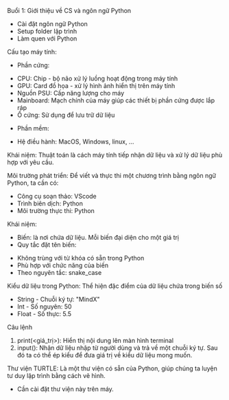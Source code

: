 Buổi 1: Giới thiệu về CS và ngôn ngữ Python
- Cài đặt ngôn ngữ Python
- Setup folder lập trình
- Làm quen với Python


Cấu tạo máy tính: 
- Phần cứng:
+ CPU: Chip - bộ não xử lý luồng hoạt động trong máy tính
+ GPU: Card đồ họa - xử lý hình ảnh hiển thị trên máy tính
+ Nguồn PSU: Cấp năng lượng cho máy
+ Mainboard: Mạch chính của máy giúp các thiết bị phần cứng được lắp ráp 
+ Ổ cứng: Sử dụng để lưu trữ dữ liệu

- Phần mềm: 
+ Hệ điều hành: MacOS, Windows, linux, ...

Khái niệm: Thuật toán là cách máy tính tiếp nhận dữ liệu và xử lý dữ liệu phù hợp với yêu cầu.

Môi trường phát triển: Để viết và thực thi một chương trình bằng ngôn ngữ Python, ta cần có:
- Công cụ soạn thảo: VScode
- Trình biên dịch: Python
- Môi trường thực thi: Python

Khái niệm: 
- Biến: là nơi chứa dữ liệu. Mỗi biến đại diện cho một giá trị
- Quy tắc đặt tên biến: 
+ Không trùng với từ khóa có sẵn trong Python
+ Phù hợp với chức năng của biến
+ Theo nguyên tắc: snake_case


Kiểu dữ liệu trong Python: Thể hiện đặc điểm của dữ liệu chứa trong biến số
- String - Chuỗi ký tự: "MindX" 
- Int - Số nguyên: 50
- Float - Số thực: 5.5

Câu lệnh
1. print(<giá_trị>): Hiển thị nội dung lên màn hình terminal
2. input(): Nhận dữ liệu nhập từ người dùng và trả về một chuỗi ký tự. Sau đó ta có thể ép kiểu để đưa giá trị về kiểu dữ liệu mong muốn.


Thư viện TURTLE: Là một thư viện có sẵn của Python, giúp chúng ta luyện tư duy lập trình bằng cách vẽ hình.
- Cần cài đặt thư viện này trên máy.